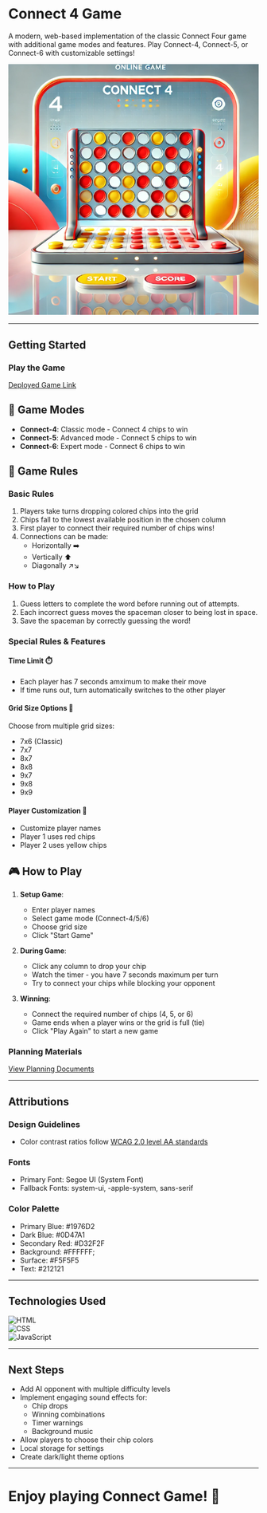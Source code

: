 # Connect 4 Game

A modern, web-based implementation of the classic Connect Four game with additional game modes and features. Play Connect-4, Connect-5, or Connect-6 with customizable settings!


![Screenshot or Logo](connect4.PNG)  

----------

## Getting Started

### Play the Game

[Deployed Game Link](https://khawla192.github.io/connect-four-game/)

## 🎯 Game Modes

- **Connect-4**: Classic mode - Connect 4 chips to win
- **Connect-5**: Advanced mode - Connect 5 chips to win
- **Connect-6**: Expert mode - Connect 6 chips to win

## 🎲 Game Rules

### Basic Rules
1. Players take turns dropping colored chips into the grid
2. Chips fall to the lowest available position in the chosen column
3. First player to connect their required number of chips wins!
4. Connections can be made:
   - Horizontally ➡️
   - Vertically ⬆️
   - Diagonally ↗️↘️


### How to Play

1. Guess letters to complete the word before running out of attempts.
2. Each incorrect guess moves the spaceman closer to being lost in space.
3. Save the spaceman by correctly guessing the word!

### Special Rules & Features

#### Time Limit ⏱️
- Each player has 7 seconds amximum to make their move
- If time runs out, turn automatically switches to the other player

#### Grid Size Options 📐
Choose from multiple grid sizes:
- 7x6 (Classic)
- 7x7
- 8x7
- 8x8
- 9x7
- 9x8
- 9x9

#### Player Customization 👤
- Customize player names
- Player 1 uses red chips
- Player 2 uses yellow chips

## 🎮 How to Play 

1. **Setup Game**:
   - Enter player names
   - Select game mode (Connect-4/5/6)
   - Choose grid size
   - Click "Start Game"

2. **During Game**:
   - Click any column to drop your chip
   - Watch the timer - you have 7 seconds maximum per turn
   - Try to connect your chips while blocking your opponent

3. **Winning**:
   - Connect the required number of chips (4, 5, or 6)
   - Game ends when a player wins or the grid is full (tie)
   - Click "Play Again" to start a new game

### Planning Materials

[View Planning Documents](https://trello.com/b/S6mq9UyQ/connect-4-game)

----------

## Attributions

### Design Guidelines
- Color contrast ratios follow [WCAG 2.0 level AA standards](https://www.w3.org/WAI/WCAG21/Understanding/contrast-minimum.html)

### Fonts
- Primary Font: Segoe UI (System Font)
- Fallback Fonts: system-ui, -apple-system, sans-serif

### Color Palette
- Primary Blue: #1976D2
- Dark Blue: #0D47A1
- Secondary Red: #D32F2F
- Background: #FFFFFF;
- Surface: #F5F5F5
- Text: #212121

----------

## Technologies Used

![HTML](https://img.shields.io/badge/-HTML-E34F26?logo=html5&logoColor=white&style=flat-square)  
![CSS](https://img.shields.io/badge/-CSS-1572B6?logo=css3&logoColor=white&style=flat-square)  
![JavaScript](https://img.shields.io/badge/-JavaScript-F7DF1E?logo=javascript&logoColor=black&style=flat-square)

----------

## Next Steps

- Add AI opponent with multiple difficulty levels
- Implement engaging sound effects for:
  - Chip drops
  - Winning combinations
  - Timer warnings
  - Background music
- Allow players to choose their chip colors
- Local storage for settings
- Create dark/light theme options

----------

# Enjoy playing Connect Game! 🎉
